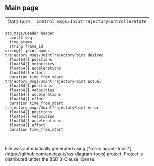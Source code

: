 <!--
File was automatically generated using 'ros-diagram-tools' project.
Project is distributed under the BSD 3-Clause license.
-->

## Main page

|     |     |
| --- | --- |
| Data type: | `control_msgs/JointTrajectoryControllerState` |

```
std_msgs/Header header
  uint32 seq
  time stamp
  string frame_id
string[] joint_names
trajectory_msgs/JointTrajectoryPoint desired
  float64[] positions
  float64[] velocities
  float64[] accelerations
  float64[] effort
  duration time_from_start
trajectory_msgs/JointTrajectoryPoint actual
  float64[] positions
  float64[] velocities
  float64[] accelerations
  float64[] effort
  duration time_from_start
trajectory_msgs/JointTrajectoryPoint error
  float64[] positions
  float64[] velocities
  float64[] accelerations
  float64[] effort
  duration time_from_start


```


</br>
File was automatically generated using [*ros-diagram-tools*](https://github.com/anetczuk/ros-diagram-tools) project.
Project is distributed under the BSD 3-Clause license.

